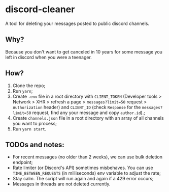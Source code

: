 # discord-cleaner
A tool for deleting your messages posted to public discord channels.

## Why?
Because you don't want to get canceled in 10 years for some message you left in discord when you were a teenager.

## How?
1. Clone the repo;
2. Run `yarn`;
3. Create `.env` file in a root directory with `CLIENT_TOKEN` (Developer tools > Network > XHR > refresh a page > `messages?limit=50` request > `Authorization` header) and `CLIENT_ID` (check `Response` for the `messages?limit=50` request, find any your message and copy `author.id`).;
4. Create `channels.json` file in a root directory with an array of all channels you want to process;
5. Run `yarn start`.

## TODOs and notes:
- For recent messages (no older than 2 weeks), we can use bulk deletion endpoint;
- Rate limiter (or Discord's API) sometimes misbehaves. You can use `TIME_BETWEEN_REQUESTS` (in milliseconds) env variable to adjust the rate;
- Stay calm. The script will run again and again if a 429 error occurs;
- Messages in threads are not deleted currently.